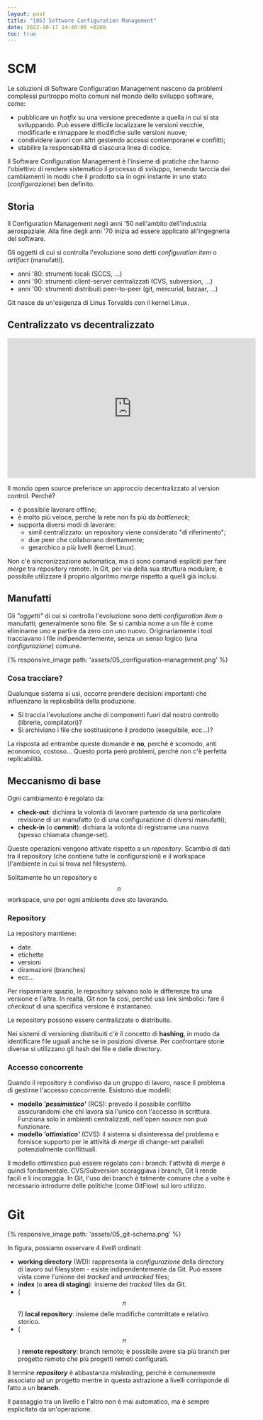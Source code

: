 ```yaml
---
layout: post
title: "[05] Software Configuration Management"
date: 2022-10-17 14:40:00 +0200
toc: true
---
```


# SCM
Le soluzioni di Software Configuration Management nascono da problemi complessi purtroppo molto comuni nel mondo dello sviluppo software, come:
- pubblicare un _hotfix_ su una versione precedente a quella in cui si sta sviluppando. Può essere difficile localizzare le versioni vecchie, modificarle e rimappare le modifiche sulle versioni nuove;
- condividere lavori con altri gestendo accessi contemporanei e conflitti;
- stabilire la responsabilità di ciascuna linea di codice. 

Il Software Configuration Management è l'insieme di pratiche che hanno l'obiettivo di rendere sistematico il processo di sviluppo, tenendo tarccia dei cambiamenti in modo che il prodotto sia in ogni instante in uno stato (_configurazione_) ben definito.

## Storia
Il Configuration Management negli anni '50 nell'ambito dell'industria aerospaziale. 
Alla fine degli anni '70 inizia ad essere applicato all'ingegneria del software.

Gli oggetti di cui si controlla l'evoluzione sono detti _configuration item_ o _artifact_ (manufatti).

- anni '80: strumenti locali (SCCS, ...)
- anni '90: strumenti client-server centralizzati (CVS, subversion, ...)
- anni '00: strumenti distribuiti peer-to-peer (git, mercurial, bazaar, ...)

Git nasce da un'esigenza di Linus Torvalds con il kernel Linux.

## Centralizzato vs decentralizzato
<iframe width="560" height="315" src="https://www.youtube-nocookie.com/embed/4XpnKHJAok8" title="YouTube video player" frameborder="0" allow="accelerometer; autoplay; clipboard-write; encrypted-media; gyroscope; picture-in-picture" allowfullscreen></iframe>

Il mondo open source preferisce un approccio decentralizzato al version control. Perché?
- è possibile lavorare offline;
- è molto più veloce, perché la rete non fa più da _bottleneck_;
- supporta diversi modi di lavorare:
    - simil centralizzato: un repository viene considerato "di riferimento";
    - due peer che collaborano direttamente;
    - gerarchico a più livelli (kernel Linux).

Non c'è sincronizzazione automatica, ma ci sono comandi espliciti per fare _merge_ tra repository remote.
In Git, per via della sua struttura modulare, è possibile utilizzare il proprio algoritmo _merge_ rispetto a quelli già inclusi. 

## Manufatti
Gli _"oggetti"_ di cui si controlla l'evoluzione sono detti _configuration item_ o manufatti; generalmente sono file.
Se si cambia nome a un file è come eliminarne uno e partire da zero con uno nuovo. 
Originariamente i tool tracciavano i file indipendentemente, senza un senso logico (una _configurazione_) comune. 

{% responsive_image path: 'assets/05_configuration-management.png' %}

### Cosa tracciare?
Qualunque sistema si usi, occorre prendere decisioni importanti che influenzano la replicabilità della produzione.
- Si traccia l'evoluzione anche di componenti fuori dal nostro controllo (librerie, compilatori)?
- Si archiviano i file che sostitusicono il prodotto (eseguibile, ecc...)?

La risposta ad entrambe queste domande è __no__, perché è scomodo, anti economico, costoso...
Questo porta però problemi, perché non c'è perfetta replicabilità.

## Meccanismo di base
Ogni cambiamento è regolato da:
- __check-out__: dichiara la volontà di lavorare partendo da una particolare revisione di un manufatto (o di una configurazione di diversi manufatti);
- __check-in__ (o __commit__): dichiara la volonta di registrarne una nuova (spesso chiamata change-set).

Queste operazioni vengono attivate rispetto a un _repository_.
Scambio di dati tra il repository (che contiene tutte le configurazioni) e il workspace (l'ambiente in cui si trova nel filesystem).

Solitamente ho un repository e $$n$$ workspace, uno per ogni ambiente dove sto lavorando.

### Repository
La repository mantiene:
- date
- etichette
- versioni
- diramazioni (branches)
- ecc...

Per risparmiare spazio, le repository salvano solo le differenze tra una versione e l'altra. 
In realtà, Git non fa così, perché usa link simbolici: fare il _checkout_ di una specifica versione è instantaneo.

Le repository possono essere centralizzate o distribuite.

Nei sistemi di versioning distribuiti c'è il concetto di __hashing__, in modo da identificare file uguali anche se in posizioni diverse.
Per confrontare storie diverse si utilizzano gli hash dei file e delle directory.

### Accesso concorrente

Quando il repository è condiviso da un gruppo di lavoro, nasce il problema di gestirne l'accesso concorrente. 
Esistono due modelli:
- __modello _'pessimistico'___ (RCS): prevedo il possibile conflitto assicurandomi che chi lavora sia l'unico con l'accesso in scrittura. Funziona solo in ambienti centralizzati, nell'open source non può funzionare.
- __modello _'ottimistico'___ (CVS): il sistema si disinteressa del problema e fornisce supporto per le attività di _merge_ di change-set paralleli potenzialmente conflittuali. 
    
Il modello ottimistico può essere regolato con i branch: l'attività di _merge_ è quindi fondamentale.
CVS/Subversion scoraggiava i branch, Git li rende facili e li incoraggia.
In Git, l'uso dei branch è talmente comune che a volte è necessario introdurre delle politiche (come GitFlow) sul loro utilizzo.

# Git 

{% responsive_image path: 'assets/05_git-schema.png' %}

In figura, possiamo osservare 4 _livelli_ ordinati:
- __working directory__ (WD): rappresenta la _configurazione_ della directory di lavoro sul filesystem - esiste indipendentemente da Git.
Può essere vista come l'unione dei _tracked_ and _untracked_ files; 
- __index__ (o __area di staging__): insieme dei _tracked_ files da Git.
- ($$n$$?) __local repository__: insieme delle modifiche committate e relativo storico. 
- ($$n$$) __remote repository__: branch remoto; è possibile avere sia più branch per progetto remoto che più progetti remoti configurati.

Il termine ___repository___ è abbastanza _misleading_, perché è comunemente associato ad un progetto mentre in questa astrazione a livelli corrisponde di fatto a un __branch__.

Il passaggio tra un livello e l'altro non è mai automatico, ma è sempre esplicitato da un'operazione. 
